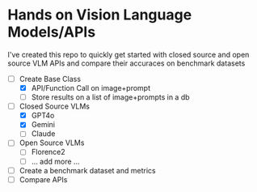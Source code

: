 # Hands on Vision Language Models/APIs

I've created this repo to quickly get started with closed source and open source VLM APIs and compare their accuraces on benchmark datasets

- [ ] Create Base Class
    - [x] API/Function Call on image+prompt
    - [ ] Store results on a list of image+prompts in a db
- [ ] Closed Source VLMs
    - [x] GPT4o
    - [x] Gemini
    - [ ] Claude
- [ ] Open Source VLMs
    - [ ] Florence2
    - [ ] ... add more ...
- [ ] Create a benchmark dataset and metrics
- [ ] Compare APIs
